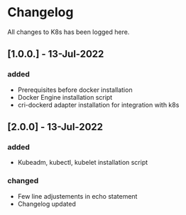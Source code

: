 # Changelog

All changes to K8s has been logged here.

## [1.0.0.] - 13-Jul-2022
### added
- Prerequisites before docker installation
- Docker Engine installation script
- cri-dockerd adapter installation for integration with k8s

## [2.0.0] - 13-Jul-2022
### added
- Kubeadm, kubectl, kubelet installation script

### changed
- Few line adjustements in echo statement
- Changelog updated